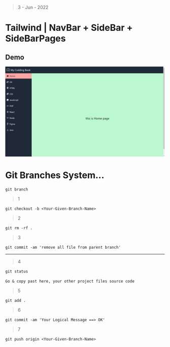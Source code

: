 > 3 - Jun - 2022

# Tailwind | NavBar + SideBar + SideBarPages

## Demo 
<img src='./src/constants/screen_shot_2022_06_04.png' />


<br />

# Git Branches System...


`git branch`


> 1
```
git checkout -b <Your-Given-Branch-Name>
```

> 2
``` 
git rm -rf .
```

> 3
```
git commit -am 'remove all file from parent branch'
```

*** 

> 4
```
git status
```

`Go & copy past here, your other project files source code`

> 5
```
git add .
```

> 6
```
git commit -am 'Your Logical Message ==> OK'
```

> 7
```
git push origin <Your-Given-Branch-Name>
```
